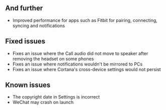 ## And further
- Improved performance for apps such as Fitbit for pairing, connecting, syncing and notifications

## Fixed issues
- Fixes an issue where the Call audio did not move to speaker after removing the headset on some phones
- Fixes an issue where notifications wouldn't be mirrored to PCs
- Fixes an issue where Cortana's cross-device settings would not persist

## Known issues
- The copyright date in Settings is incorrect
- WeChat may crash on launch
